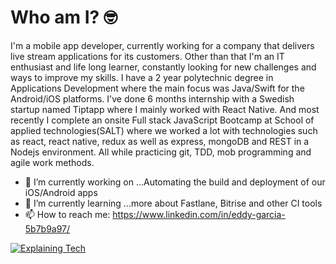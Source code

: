 
<!--
**kirizhu/kirizhu** is a ✨ _special_ ✨ repository because its `README.md` (this file) appears on your GitHub profile.

Here are some ideas to get you started:

- 🔭 I’m currently working on ...
- 🌱 I’m currently learning ...
- 👯 I’m looking to collaborate on ...
- 🤔 I’m looking for help with ...
- 💬 Ask me about ...
- 📫 How to reach me: ...
- 😄 Pronouns: ...
- ⚡ Fun fact: ...
-->

# Who am I? 🤓
I'm a mobile app developer, currently working for a company that delivers live stream applications for its customers. Other than that I'm an IT enthusiast and life long learner, constantly looking for new challenges and ways to improve my skills. I have a 2 year polytechnic degree in Applications Development where the main focus was Java/Swift for the Android/iOS platforms. I've done 6 months internship with a Swedish startup named Tiptapp where I mainly worked with React Native. And most recently I complete an onsite Full stack JavaScript Bootcamp at School of applied technologies(SALT) where we worked a lot with technologies such as react, react native, redux as well as express, mongoDB and REST in a Nodejs environment. All while practicing git, TDD, mob programming and agile work methods.

- 🔭 I’m currently working on ...Automating the build and deployment of our iOS/Android apps
- 🌱 I’m currently learning ...more about Fastlane, Bitrise and other CI tools
- 📫 How to reach me: https://www.linkedin.com/in/eddy-garcia-5b7b9a97/


[![Explaining Tech](https://i.postimg.cc/s29H0wjR/Ska-rmavbild-2020-11-05-kl-14-13-15.png)](http://www.youtube.com/watch?v=GpN9lMbD6pw&t "Explaining Tech")
